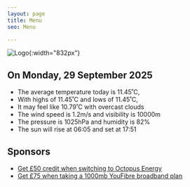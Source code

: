 ```yaml
---
layout: page
title: Menu
seo: Menu

---
```


![Logo](/images/logo.jpg){:width="832px"}

<!-- weather_marker starts -->
## On Monday, 29 September 2025

- The average temperature today is 11.45˚C,
- With highs of 11.45˚C and lows of 11.45˚C,
- It may feel like 10.79˚C with overcast clouds
- The wind speed is 1.2m/s and visibility is 10000m
- The pressure is 1025hPa and humidity is 82%
- The sun will rise at 06:05 and set at 17:51

<!-- weather_marker ends -->

## Sponsors

- [Get £50 credit when switching to Octopus Energy](https://bit.ly/3oD1nnS)
- [Get £75 when taking a 1000mb YouFibre broadband plan](https://aklam.io/91zWhU?)
